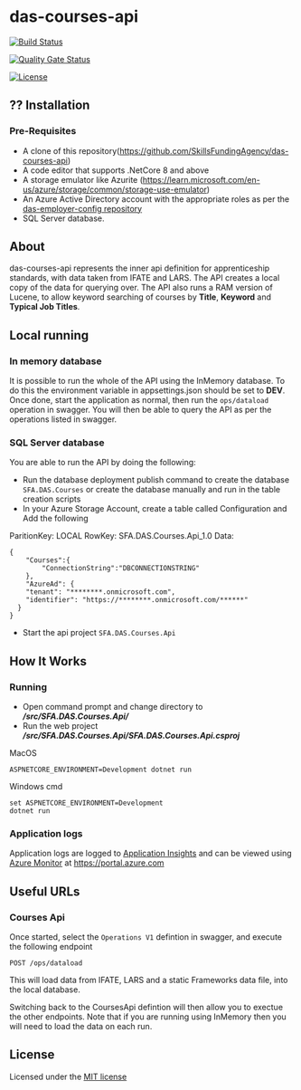 # das-courses-api

[![Build Status](https://sfa-gov-uk.visualstudio.com/Digital%20Apprenticeship%20Service/_apis/build/status/das-courses-api?branchName=master)](https://sfa-gov-uk.visualstudio.com/Digital%20Apprenticeship%20Service/_build/latest?definitionId=2187&branchName=master)

[![Quality Gate Status](https://sonarcloud.io/api/project_badges/measure?project=SkillsFundingAgency_das-courses-api&metric=alert_status)](https://sonarcloud.io/dashboard?id=SkillsFundingAgency_das-courses-api)

[![License](https://img.shields.io/badge/license-MIT-lightgrey.svg?longCache=true&style=flat-square)](https://en.wikipedia.org/wiki/MIT_License)

## ?? Installation

### Pre-Requisites
* A clone of this repository(https://github.com/SkillsFundingAgency/das-courses-api)
* A code editor that supports .NetCore 8 and above
* A storage emulator like Azurite (https://learn.microsoft.com/en-us/azure/storage/common/storage-use-emulator)
* An Azure Active Directory account with the appropriate roles as per the [das-employer-config repository](https://github.com/SkillsFundingAgency/das-employer-config/blob/master/das-courses-api/SFA.DAS.Courses.Api.json)
* SQL Server database.


## About

das-courses-api represents the inner api definition for apprenticeship standards, with data taken from IFATE and LARS. The API creates a local copy of the data for querying over. The API also runs a RAM version of Lucene, to allow keyword searching of courses by **Title**, **Keyword** and **Typical Job Titles**.

## Local running

### In memory database
It is possible to run the whole of the API using the InMemory database. To do this the environment variable in appsettings.json should be set to **DEV**. 
Once done, start the application as normal, then run the ```ops/dataload``` operation in swagger. You will then be able to query the API
as per the operations listed in swagger.

### SQL Server database
You are able to run the API by doing the following:

* Run the database deployment publish command to create the database ```SFA.DAS.Courses``` or create the database manually and run in the table creation scripts
* In your Azure Storage Account, create a table called Configuration and Add the following

ParitionKey: LOCAL
RowKey: SFA.DAS.Courses.Api_1.0
Data:
```
{
	"Courses":{
		"ConnectionString":"DBCONNECTIONSTRING"
	},
	"AzureAd": {
    "tenant": "********.onmicrosoft.com",
    "identifier": "https://********.onmicrosoft.com/******"
  }
}
```
* Start the api project ```SFA.DAS.Courses.Api```

## How It Works

### Running

* Open command prompt and change directory to _**/src/SFA.DAS.Courses.Api/**_
* Run the web project _**/src/SFA.DAS.Courses.Api/SFA.DAS.Courses.Api.csproj**_

MacOS
```
ASPNETCORE_ENVIRONMENT=Development dotnet run
```
Windows cmd
```
set ASPNETCORE_ENVIRONMENT=Development
dotnet run
```

### Application logs
Application logs are logged to [Application Insights](https://learn.microsoft.com/en-us/azure/azure-monitor/app/app-insights-overview) and can be viewed using [Azure Monitor](https://learn.microsoft.com/en-us/azure/azure-monitor/overview) at https://portal.azure.com

## Useful URLs

### Courses Api

Once started, select the `Operations V1` defintion in swagger, and execute the following endpoint

```POST /ops/dataload```

This will load data from IFATE, LARS and a static Frameworks data file, into the local database.

Switching back to the CoursesApi defintion will then allow you to exectue the other endpoints. Note that if you are running using InMemory then you will need to load the data on each run.


## License

Licensed under the [MIT license](LICENSE)
